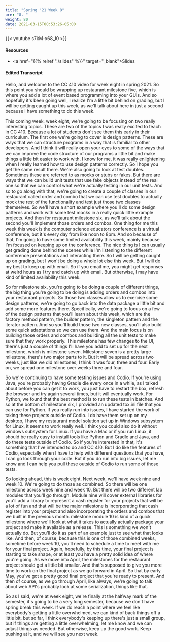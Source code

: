 ```yaml
---
title: "Spring '21 Week 8"
pre: "8. "
weight: 80
date: 2021-03-15T00:53:26-05:00
---
```


{{< youtube s7kM-x68_I0   >}}

#### Resources

* <a href="{{% relref "./slides" %}}" target="_blank">Slides</a>

#### Edited Transcript

Hello, and welcome to the CC 410 video for week eight in spring 2021. So this point you should be wrapping up restaurant milestone five, which is where you add a lot of event based programming into your GUIs. And so hopefully it's been going well, I realize I'm a little bit behind on grading, but I will be getting caught up this week, as we'll talk about here in just a second because I have something to do this week. 

This coming week, week eight, we're going to be focusing on two really interesting topics. These are two of the topics I was really excited to teach in CC 410. Because a lot of students don't see them this early in their curriculum. The first one we're going to cover is design patterns. These are ways that we can structure programs in a way that is familiar to other developers. And I think it will really open your eyes to some of the ways that we can improve the code structure of our programs a little bit and make things a little bit easier to work with. I know for me, it was really enlightening when I really learned how to use design patterns correctly. So I hope you get the same result there. We're also going to look at test doubles. Sometimes these are referred to as mocks or stubs or fakes. But there are ways that we can build unit tests that use fake objects instead of the real one so that we can control what we're actually testing in our unit tests. And so to go along with that, we're going to create a couple of classes in our restaurant called order and combo that we can use test doubles to actually mock the rest of the functionality and test just those two classes themselves. So we'll have a short example where you'll do some design patterns and work with some test mocks in a really quick little example projects. And then for restaurant milestone six, as we'll talk about the second you'll implement those orders and combos. One thing for me this week this week is the computer science educators conference is a virtual conference, but it's every day from like noon to 8pm. And so because of that, I'm going to have some limited availability this week, mainly because I'm focused on keeping up on the conference. The nice thing is I can usually get grading done behind the scenes while I'm listening to the different conference presentations and interacting there. So I will be getting caught up on grading, but I won't be doing a whole lot else this week. But I will do my best to keep up with email. So if you email me, you might get responses at weird hours as I try and catch up with email. But otherwise, I may have kind of limited availability this week. 

So for milestone six, you're going to be doing a couple of different things, the big thing you're going to be doing is adding orders and combos into your restaurant projects. So those two classes allow us to exercise some design patterns, we're going to go back into the data package a little bit and add some more features there. Specifically, we're going to focus on a few of the design patterns that you'll learn about this week, which are the factory method pattern, the builder pattern, the singleton pattern and the iterator pattern. And so you'll build those two new classes, you'll also build some quick adaptations so we can use them. And the main focus is on building those orders and combos and building all the unit tests to make sure that they work properly. This milestone has few changes to the UI, there's just a couple of things I'll have you add to set up for the next milestone, which is milestone seven. Milestone seven is a pretty large milestone, there's two major parts to it. But it will be spread across two weeks, just like we did milestones, I think it was four, three and four. Early on, we spread one milestone over weeks three and four. 

So we're continuing to have some testing issues and Codio. If you're using Java, you're probably having Gradle die every once in a while, as I talked about before you can get it to work, you just have to restart the box, refresh the browser and try again several times, but it will eventually work. For Python, we found that the best method is to run these tests in batches. And so at the bottom of milestone six, I provided an updated tox.ini file that you can use for Python. If you really run into issues, I have started the work of taking these projects outside of Codio. I do have them set up on my desktop, I have my restaurant model solution set up in Windows subsystem for Linux, it seems to work really well. I think you could also do it without windows subsystem for Linux. If you have a Mac or if you run Linux, it should be really easy to install tools like Python and Gradle and Java, and do these tests outside of Codio. So if you're interested in that, it's something that I've intended to do and CC 410. But I do like the features of Codio, especially when I have to help with different questions that you have, I can go look through your code. But if you do run into big issues, let me know and I can help you pull these outside of Codio to run some of those tests. 

So looking ahead, this is week eight. Next week, we'll have week nine and week 10. We're going to do those as combined. So there will be one milestone across week nine and week 10. But there will be two different lab modules that you'll go through. Module nine will cover external libraries for you'll add a library to represent a cash register for your projects that will be a lot of fun and that will be the major milestone is incorporating that cash register into your project and also incorporating the orders and combos that we built in the previous month. milestone module 10 is kind of a quick milestone where we'll look at what it takes to actually actually package your project and make it available as a release. This is something we won't actually do. But you'll do it as part of an example just to see what that looks like. And then, of course, because this is one of those combined weeks, sometime before week 10, you'll need to schedule a time to meet with me for your final project. Again, hopefully, by this time, your final project is starting to take shape, or at least you have a pretty solid idea of where you're going. As we move into April, the milestones for the restaurant project should get a little bit smaller. And that's supposed to give you more time to work on the final project as we go forward in April. So that by early May, you've got a pretty good final project that you're ready to present. And then of course, as we go through April, like always, we're going to talk about web API's probably look at some serialization, things like that. 

So as I said, we're at week eight, we're finally at the halfway mark of the semester, it's going to be a very long semester, because we don't have spring break this week. If we do reach a point where we feel like everybody's getting a little overwhelmed, we can kind of back things off a little bit, but so far, I think everybody's keeping up there's just a small group, but if things are getting a little overwhelming, let me know and we can adjust things as needed. But otherwise, keep up the good work. Keep pushing at it, and we will see you next week. 

